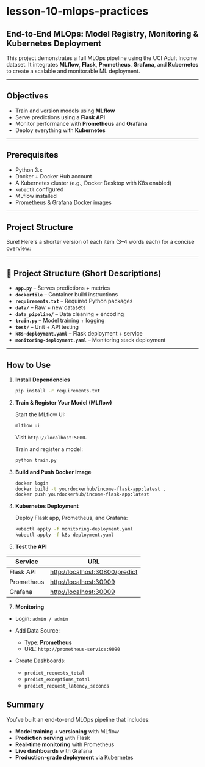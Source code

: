 
# lesson-10-mlops-practices

## End-to-End MLOps: Model Registry, Monitoring & Kubernetes Deployment

This project demonstrates a full MLOps pipeline using the UCI Adult Income dataset. It integrates **MLflow**, **Flask**, **Prometheus**, **Grafana**, and **Kubernetes** to create a scalable and monitorable ML deployment.

---

## Objectives

* Train and version models using **MLflow**
* Serve predictions using a **Flask API**
* Monitor performance with **Prometheus** and **Grafana**
* Deploy everything with **Kubernetes**

---

## Prerequisites

* Python 3.x
* Docker + Docker Hub account
* A Kubernetes cluster (e.g., Docker Desktop with K8s enabled)
* `kubectl` configured
* MLflow installed
* Prometheus & Grafana Docker images

---

## Project Structure

Sure! Here's a shorter version of each item (3–4 words each) for a concise overview:

---

## 📁 Project Structure (Short Descriptions)


* **`app.py`** – Serves predictions + metrics
* **`dockerfile`** – Container build instructions
* **`requirements.txt`** – Required Python packages
* **`data/`** – Raw + new datasets
* **`data_pipeline/`** – Data cleaning + encoding
* **`train.py`** – Model training + logging
* **`test/`** – Unit + API testing
* **`k8s-deployment.yaml`** – Flask deployment + service
* **`monitoring-deployment.yaml`** – Monitoring stack deployment

---

## How to Use

1. **Install Dependencies**

    ```bash
    pip install -r requirements.txt
    ```

2. **Train & Register Your Model (MLflow)**

    Start the MLflow UI:

    ```bash
    mlflow ui
    ```

    Visit `http://localhost:5000`.

    Train and register a model:

    ```bash
    python train.py
    ```

3. **Build and Push Docker Image**

    ```bash
    docker login
    docker build -t yourdockerhub/income-flask-app:latest .
    docker push yourdockerhub/income-flask-app:latest
    ```


4. **Kubernetes Deployment**

    Deploy Flask app, Prometheus, and Grafana:

    ```bash
    kubectl apply -f monitoring-deployment.yaml
    kubectl apply -f k8s-deployment.yaml
    ```
6. **Test the API**

| Service    | URL                                              |
| ---------- | ------------------------------------------------ |
| Flask API  | [http://localhost:30800/predict](http://localhost:30800/predict) |
| Prometheus | [http://localhost:30909](http://localhost:30909) |
| Grafana    | [http://localhost:30009](http://localhost:30009) |


7. **Monitoring**

* Login: `admin / admin`
* Add Data Source:

  * Type: **Prometheus**
  * URL: `http://prometheus-service:9090`
* Create Dashboards:

  * `predict_requests_total`
  * `predict_exceptions_total`
  * `predict_request_latency_seconds`


## Summary

You’ve built an end-to-end MLOps pipeline that includes:

* **Model training + versioning** with MLflow
* **Prediction serving** with Flask
* **Real-time monitoring** with Prometheus
* **Live dashboards** with Grafana
* **Production-grade deployment** via Kubernetes


